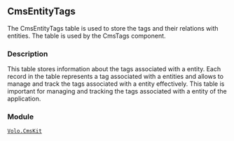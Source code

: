 ## CmsEntityTags

The CmsEntityTags table is used to store the tags and their relations with entities. The table is used by the CmsTags component.

### Description

This table stores information about the tags associated with a entity. Each record in the table represents a tag associated with a entities and allows to manage and track the tags associated with a entity effectively. This table is important for managing and tracking the tags associated with a entity of the application.

### Module

[`Volo.CmsKit`](../../Cms-Kit/Tags.md)